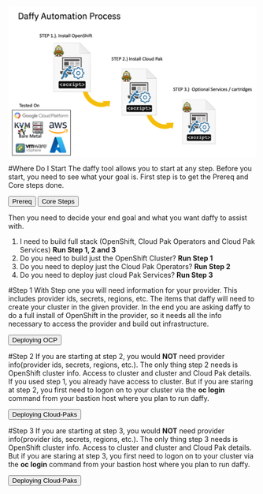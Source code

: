 
<script>
  document.title = "Process";
</script>

<p align = "center">
    <img src='../images/process.png'  align="top" style = "float">
</p>

#Where Do I Start
The daffy tool allows you to start at any step.  Before you start, you need to see what your goal is.  First step is to get the Prereq and Core steps done.

<button onclick="location.href='../../Deploying-OCP/Pre-Req/'" class="custom-btn btn-7"><span>Prereq</span></button>
<button onclick="location.href='../../Deploying-OCP/Core-steps/'" class="custom-btn btn-7"><span>Core Steps</span></button>

Then you need to decide your end goal and what you want daffy to assist with.

1.  I need to build full stack (OpenShift, Cloud Pak Operators and Cloud Pak Services)  **Run Step 1, 2 and 3**
2.  Do you need to build just the OpenShift Cluster?  **Run Step 1**  
3.  Do you need to deploy just the Cloud Pak Operators?  **Run Step 2**
4.  Do you need to deploy just cloud Pak Services?  **Run Step 3**


#Step 1
With Step one you will need information for your provider.  This includes provider ids, secrets, regions, etc.  The items that daffy will need to create your cluster in the given provider. In the end you are asking daffy to do a full install of OpenShift in the provider, so it needs all the info necessary to access the provider and build out infrastructure.

<button onclick="location.href='../../Deploying-OCP/'" class="custom-btn btn-7"><span>Deploying OCP</span></button>

#Step 2
If you are starting at step 2, you would **NOT** need provider info(provider ids, secrets, regions, etc.).  The only thing step 2 needs is OpenShift cluster info.  Access to cluster and cluster and Cloud Pak details. If you used step 1, you already have access to cluster.  But if you are staring at step 2, you first need to logon on to your cluster via the **oc login** command from your bastion host where you plan to run daffy.

<button onclick="location.href='../../Cloud-Paks/'" class="custom-btn btn-7"><span>Deploying Cloud-Paks</span></button>

#Step 3
If you are starting at step 3, you would **NOT** need provider info(provider ids, secrets, regions, etc.).  The only thing step 3 needs is OpenShift cluster info.  Access to cluster and cluster and Cloud Pak details. But if you are staring at step 3, you first need to logon on to your cluster via the **oc login** command from your bastion host where you plan to run daffy.

<button onclick="location.href='../../Cloud-Paks/'" class="custom-btn btn-7"><span>Deploying Cloud-Paks</span></button>
